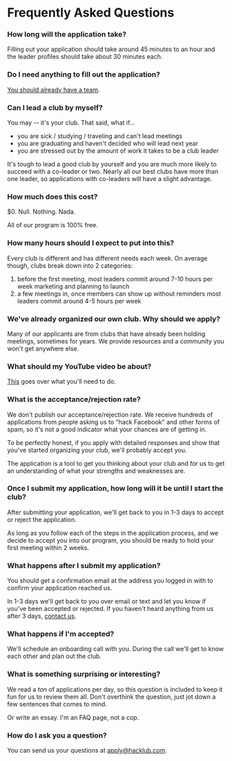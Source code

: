 # Frequently Asked Questions

### How long will the application take?

Filling out your application should take around 45 minutes to an hour and the leader profiles should take about 30 minutes each.

### Do I need anything to fill out the application?

[You should already have a team](./leadership_preface.md).

### Can I lead a club by myself?

You may -- it's your club. That said, what if...

- you are sick / studying / traveling and can't lead meetings
- you are graduating and haven't decided who will lead next year
- you are stressed out by the amount of work it takes to be a club leader

It's tough to lead a good club by yourself and you are much more likely to succeed with a co-leader or two. Nearly all our best clubs have more than one leader, so applications with co-leaders will have a slight advantage.

### How much does this cost?

$0. Null. Nothing. Nada.

All of our program is 100% free.

### How many hours should I expect to put into this?

Every club is different and has different needs each week. On average though, clubs break down into 2 categories:

1. before the first meeting, most leaders commit around 7-10 hours per week marketing and planning to launch
2. a few meetings in, once members can show up without reminders most leaders commit around 4-5 hours per week

### We've already organized our own club. Why should we apply?

Many of our applicants are from clubs that have already been holding meetings, sometimes for years. We provide resources and a community you won't get anywhere else.

### What should my YouTube video be about?

[This](https://github.com/hackclub/hackclub/blob/master/clubs/youtube_video.md) goes over what you'll need to do.

### What is the acceptance/rejection rate?

We don't publish our acceptance/rejection rate. We receive hundreds of applications from people asking us to "hack Facebook" and other forms of spam, so it's not a good indicator what your chances are of getting in.

To be perfectly honest, if you apply with detailed responses and show that you've started organizing your club, we'll probably accept you.

The application is a tool to get you thinking about your club and for us to get an understanding of what your strengths and weaknesses are.

### Once I submit my application, how long will it be until I start the club?

After submitting your application, we'll get back to you in 1-3 days to accept or reject the application.

As long as you follow each of the steps in the application process, and we decide to accept you into our program, you should be ready to hold your first meeting within 2 weeks.

### What happens after I submit my application?

You should get a confirmation email at the address you logged in with to confirm your application reached us.

In 1-3 days we'll get back to you over email or text and let you know if you've been accepted or rejected. If you haven't heard anything from us after 3 days, [contact us](#how-do-i-ask-you-a-question).

### What happens if I'm accepted?

We'll schedule an onboarding call with you. During the call we'll get to know each other and plan out the club.

### What is something surprising or interesting?

We read a _ton_ of applications per day, so this question is included to keep it fun for us to review them all. Don't overthink the question, just jot down a few sentences that comes to mind.

Or write an essay. I'm an FAQ page, not a cop.

### How do I ask you a question?

You can send us your questions at <apply@hacklub.com>.
